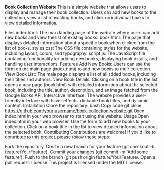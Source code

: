 **Book Collection Website**
This is a simple website that allows users to display and manage their book collection. Users can add new books to the collection, view a list of existing books, and click on individual books to view detailed information.

Files
index.html: The main landing page of the website where users can add new books and view the list of existing books.
book.html: The page that displays detailed information about a specific book when clicked from the list of books.
styles.css: The CSS file containing styles for the website, including layout, colors, and typography.
script.js: The JavaScript file containing functionality for adding new books, displaying book details, and handling user interactions.
Features
Add New Books: Users can use the form on the main page (index.html) to add new books to their collection.
View Book List: The main page displays a list of all added books, including their titles and authors.
View Book Details: Clicking on a book title in the list opens a new page (book.html) with detailed information about the selected book, including the title, author, description, and an image fetched from the Google Books API.
Interactive Interface: The website provides a user-friendly interface with hover effects, clickable book titles, and dynamic content.
Installation
Clone the repository:
bash
Copy code
git clone https://github.com/your-username/book-collection-website.git
Open index.html in your web browser to start using the website.
Usage
Open index.html in your web browser.
Use the form to add new books to your collection.
Click on a book title in the list to view detailed information about the selected book.
Contributing
Contributions are welcome! If you'd like to contribute to this project, please follow these steps:

Fork the repository.
Create a new branch for your feature (git checkout -b feature/YourFeature).
Commit your changes (git commit -m 'Add some feature').
Push to the branch (git push origin feature/YourFeature).
Open a pull request.
License
This project is licensed under the MIT License.


